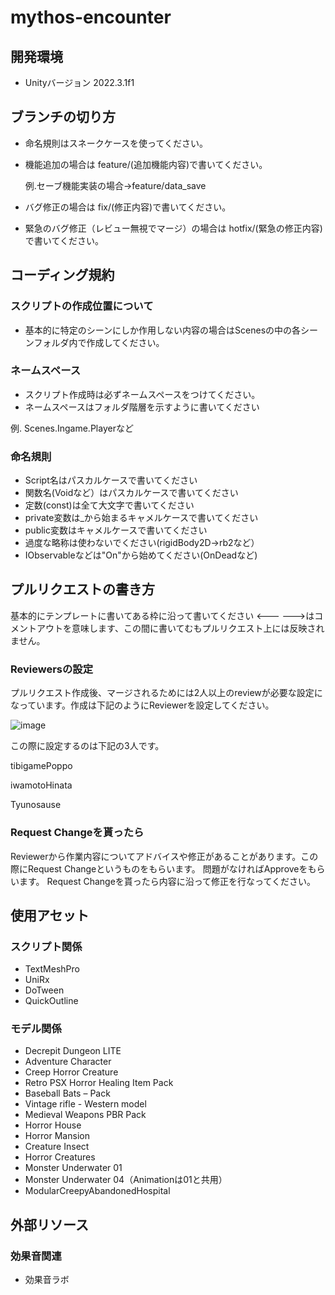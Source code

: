 # mythos-encounter
## 開発環境
- Unityバージョン 2022.3.1f1
## ブランチの切り方
- 命名規則はスネークケースを使ってください。
- 機能追加の場合は feature/(追加機能内容)で書いてください。
  
  例.セーブ機能実装の場合→feature/data_save
- バグ修正の場合は fix/(修正内容)で書いてください。
- 緊急のバグ修正（レビュー無視でマージ）の場合は hotfix/(緊急の修正内容)で書いてください。
## コーディング規約
### スクリプトの作成位置について
 - 基本的に特定のシーンにしか作用しない内容の場合はScenesの中の各シーンフォルダ内で作成してください。
### ネームスペース
 - スクリプト作成時は必ずネームスペースをつけてください。
 - ネームスペースはフォルダ階層を示すように書いてください

  例. Scenes.Ingame.Playerなど

### 命名規則
 - Script名はパスカルケースで書いてください
 - 関数名(Voidなど）はパスカルケースで書いてください
 - 定数(const)は全て大文字で書いてください
 - private変数は_から始まるキャメルケースで書いてください
 - public変数はキャメルケースで書いてください
 - 過度な略称は使わないでください(rigidBody2D→rb2など）
 - IObservableなどは"On"から始めてください(OnDeadなど)

## プルリクエストの書き方
基本的にテンプレートに書いてある枠に沿って書いてください
<--- --->はコメントアウトを意味します、この間に書いてむもプルリクエスト上には反映されません。
### Reviewersの設定
プルリクエスト作成後、マージされるためには2人以上のreviewが必要な設定になっています。作成は下記のようにReviewerを設定してください。

![image](https://github.com/InnovaGameCreate/mythos-encounter/assets/67269447/4bebb78c-d38a-406f-90bf-ff0a6d9c6e2e)

この際に設定するのは下記の3人です。

tibigamePoppo

iwamotoHinata

Tyunosause

### Request Changeを貰ったら
Reviewerから作業内容についてアドバイスや修正があることがあります。この際にRequest Changeというものをもらいます。
問題がなければApproveをもらいます。
Request Changeを貰ったら内容に沿って修正を行なってください。

## 使用アセット
### スクリプト関係
- TextMeshPro
- UniRx
- DoTween
- QuickOutline
### モデル関係
- Decrepit Dungeon LITE
- Adventure Character
- Creep Horror Creature
- Retro PSX Horror Healing Item Pack
- Baseball Bats – Pack
- Vintage rifle - Western model
- Medieval Weapons PBR Pack
- Horror House
- Horror Mansion
- Creature Insect
- Horror Creatures
- Monster Underwater 01
- Monster Underwater 04（Animationは01と共用）
- ModularCreepyAbandonedHospital

## 外部リソース
### 効果音関連
- 効果音ラボ
